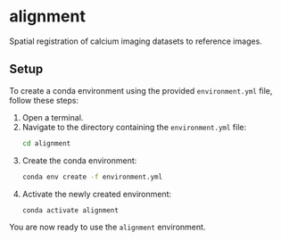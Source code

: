# alignment
Spatial registration of calcium imaging datasets to reference images.

## Setup

To create a conda environment using the provided `environment.yml` file, follow these steps:

1. Open a terminal.
2. Navigate to the directory containing the `environment.yml` file:
    ```sh
    cd alignment
    ```
3. Create the conda environment:
    ```sh
    conda env create -f environment.yml
    ```
4. Activate the newly created environment:
    ```sh
    conda activate alignment
    ```

You are now ready to use the `alignment` environment.
